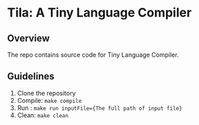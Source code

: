 # Tila: A Tiny Language Compiler
## Overview
The repo contains source code for Tiny Language Compiler.
## Guidelines
1. Clone the repository
2. Compile:  ``make compile``
3. Run : ``make run inputFile={The full path of input file}``
4. Clean: ``make clean``

